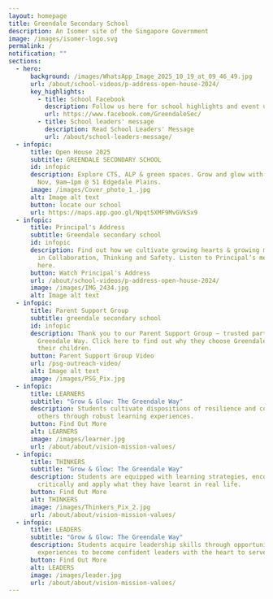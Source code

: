 ```yaml
---
layout: homepage
title: Greendale Secondary School
description: An Isomer site of the Singapore Government
image: /images/isomer-logo.svg
permalink: /
notification: ""
sections:
  - hero:
      background: /images/WhatsApp_Image_2025_10_19_at_09_46_49.jpg
      url: /about/school-videos/p-address-open-house-2024/
      key_highlights:
        - title: School Facebook
          description: Follow us here for school highlights and event updates!
          url: https://www.facebook.com/GreendaleSec/
        - title: School leaders' message
          description: Read School Leaders' Message
          url: /about/school-leaders-message/
  - infopic:
      title: Open House 2025
      subtitle: GREENDALE SECONDARY SCHOOL
      id: infopic
      description: Explore CTS, ALP & green spaces. Grow and glow with us on Sat 15
        Nov, 9am–1pm @ 51 Edgedale Plains.
      image: /images/Cover_photo_1_.jpg
      alt: Image alt text
      button: locate our school
      url: https://maps.app.goo.gl/Npqt5XMF9MvGVkSx9
  - infopic:
      title: Principal's Address
      subtitle: Greendale secondary school
      id: infopic
      description: Find out how we cultivate growing hearts & growing minds anchored
        in Collaboration, Thinking and Safety. Listen to Principal’s message
        here.
      button: Watch Principal's Address
      url: /about/school-videos/p-address-open-house-2024/
      image: /images/IMG_2434.jpg
      alt: Image alt text
  - infopic:
      title: Parent Support Group
      subtitle: greendale secondary school
      id: infopic
      description: Thank you to our Parent Support Group – trusted partners in the
        Greendale Way. Click here to find out why they choose Greendale for
        their children.
      button: Parent Support Group Video
      url: /psg-outreach-video/
      alt: Image alt text
      image: /images/PSG_Pix.jpg
  - infopic:
      title: LEARNERS
      subtitle: "Grow & Glow: The Greendale Way"
      description: Students cultivate dispositions of resilience and compassion for
        others through robust learning experiences.
      button: Find Out More
      alt: LEARNERS
      image: /images/learner.jpg
      url: /about/about/vision-mission-values/
  - infopic:
      title: THINKERS
      subtitle: "Grow & Glow: The Greendale Way"
      description: Students are equipped with learning strategies, encouraged to think
        critically and apply what they have learnt in real life.
      button: Find Out More
      alt: THINKERS
      image: /images/Thinkers_Pix_2.jpg
      url: /about/about/vision-mission-values/
  - infopic:
      title: LEADERS
      subtitle: "Grow & Glow: The Greendale Way"
      description: Students acquire leadership skills through opportunities and
        experiences to become confident leaders with the heart to serve.
      button: Find Out More
      alt: LEADERS
      image: /images/leader.jpg
      url: /about/about/vision-mission-values/
---
```

